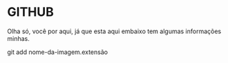 # GITHUB

Olha só, você por aqui, já que esta aqui embaixo tem algumas informações minhas.

git add nome-da-imagem.extensão

![]()




